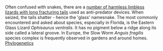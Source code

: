 Often confused with snakes, there are a [number of harmless limbless lizards with long fracturing tails](https://reptile-database.reptarium.cz/advanced_search?taxon=Anguinae&submit=Search) used as anti-predator devices. When seized, the tails shatter - hence the 'glass' namesnake. The most commonly encountered and asked about species, especially in Florida, is the Eastern Glass Lizard *Ophisaurus ventralis*. It has no pigment below a ridge along its side called a lateral groove. In Europe, the Slow Worm *Anguis fragilis* species complex is frequently observed in gardens and around homes. [Phylogenetics](https://doi.org/10.1016/j.ympev.2018.12.022)
